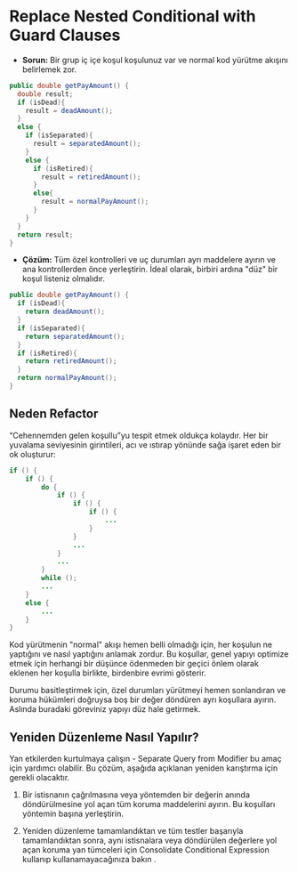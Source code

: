 # Replace Nested Conditional with Guard Clauses

- **Sorun:** Bir grup iç içe koşul koşulunuz var ve normal kod yürütme akışını belirlemek zor.

```Java
public double getPayAmount() {
  double result;
  if (isDead){
    result = deadAmount();
  }
  else {
    if (isSeparated){
      result = separatedAmount();
    }
    else {
      if (isRetired){
        result = retiredAmount();
      }
      else{
        result = normalPayAmount();
      }
    }
  }
  return result;
}
```

- **Çözüm:** Tüm özel kontrolleri ve uç durumları ayrı maddelere ayırın ve ana kontrollerden önce yerleştirin. İdeal olarak, birbiri ardına "düz" bir koşul listeniz olmalıdır.

```Java
public double getPayAmount() {
  if (isDead){
    return deadAmount();
  }
  if (isSeparated){
    return separatedAmount();
  }
  if (isRetired){
    return retiredAmount();
  }
  return normalPayAmount();
}
```

## Neden Refactor

“Cehennemden gelen koşullu”yu tespit etmek oldukça kolaydır. Her bir yuvalama seviyesinin girintileri, acı ve ıstırap yönünde sağa işaret eden bir ok oluşturur:

```Java
if () {
    if () {
        do {
            if () {
                if () {
                    if () {
                        ...
                    }
                }
                ...
            }
            ...
        }
        while ();
        ...
    }
    else {
        ...
    }
}
```

Kod yürütmenin "normal" akışı hemen belli olmadığı için, her koşulun ne yaptığını ve nasıl yaptığını anlamak zordur. Bu koşullar, genel yapıyı optimize etmek için herhangi bir düşünce ödenmeden bir geçici önlem olarak eklenen her koşulla birlikte, birdenbire evrimi gösterir.

Durumu basitleştirmek için, özel durumları yürütmeyi hemen sonlandıran ve koruma hükümleri doğruysa boş bir değer döndüren ayrı koşullara ayırın. Aslında buradaki göreviniz yapıyı düz hale getirmek.

## Yeniden Düzenleme Nasıl Yapılır?

Yan etkilerden kurtulmaya çalışın - Separate Query from Modifier bu amaç için yardımcı olabilir. Bu çözüm, aşağıda açıklanan yeniden karıştırma için gerekli olacaktır.

1. Bir istisnanın çağrılmasına veya yöntemden bir değerin anında döndürülmesine yol açan tüm koruma maddelerini ayırın. Bu koşulları yöntemin başına yerleştirin.

2. Yeniden düzenleme tamamlandıktan ve tüm testler başarıyla tamamlandıktan sonra, aynı istisnalara veya döndürülen değerlere yol açan koruma yan tümceleri için Consolidate Conditional Expression kullanıp kullanamayacağınıza bakın .
